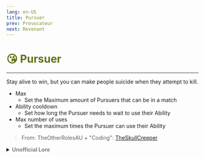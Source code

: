 ```yaml
---
lang: en-US
title: Pursuer
prev: Provocateur
next: Revenant
---
```


# <font color="#617218">😘 <b>Pursuer</b></font> <Badge text="Benign" type="tip" vertical="middle"/>
---

Stay alive to win, but you can make people suicide when they attempt to kill.
* Max
  * Set the Maximum amount of Pursuers that can be in a match
* Ability cooldown
  * Set how long the Pursuer needs to wait to use their Ability
* Max number of uses
  * Set the maximum times the Pursuer can use their Ability

> From: TheOtherRolesAU + "Coding": [TheSkullCreeper](https://github.com/Loonie-Toons)

<details>
<summary><b><font color=gray>Unofficial Lore</font></b></summary>

Always pursuing a dream I have a dream I wish to Tell Anyway Back to the Story the pursuers dream was...Not normal i'm Not Sure If we can even call it a dream because it was simply making people misfire and die...weird well lucky for the pursuer their parents owned a weapon Factory selling guns to crewmates impostors and neutrals one day puruser thought they would be funny messed with lots of guns and snuck on polus the puruser was good at talking even convinced the impostor to buy a new gun...next day he tried to shoot the Snitch but got blown into Bits the puruser thought it's Hilarious and continued selling these Type of guns watching people explode until only one two Players were left the sheriff and the Impostor(He killed oiiai and forgot His role used to be a vindicator) and they both had guns from the pursuer the one who shoots First loses they chased eachother all around the map the First one to shoot was...they both Shot at the Same time and died the game broke causing No one to win and it's revealed to the puruser that this is Just a Simulation her entire reality Just got shattered she knew Secrets Not even the blackmailer knows...she knew everything but anyway this is the end for now No one wins due to no factions being alive except a neutral that cant win alone Pursuer got to Finish their dream but it came with a great cost. The end
> Submitted by: Kira (Vampire)
</details>